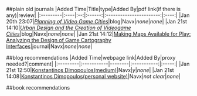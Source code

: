 ##plain old journals
|Added Time|Title|type|Added By|pdf link(if there is any)|review|
|:---------|:----|:--:|:------:|:-----------------------:|:----:|
|Jan 20th 23:07|[*Planning of Video Game Cities*](https://80.lv/articles/planning-of-video-game-cities/)|blog|Navx|*none*|*none*|
|Jan 21st 14:10|[*Urban Design and the Creation of Videogame Cities*](https://medium.com/@KonstantinosD/urban-design-and-the-creation-of-videogame-cities-f56449f74d7f)|blog|Navx|*none*|*none*|
|Jan 21st 14:12|[Making Maps Available for Play: Analyzing the Design of Game Cartography Interfaces](https://dl.acm.org/doi/fullHtml/10.1145/3336144)|journal|Navx|*none*|*none*|

##blog recommendations
|Added Time|webpage link|Added By|proxy needed?|comment|
|:---------|:-----------|--------|:-----------:|:-----:|
|Jan 21st 12:50|[Konstantinos Dimopoulos(medium)](https://medium.com/@KonstantinosD)|Navx|*y*|*none*|
|Jan 21st 14:08|[Konstantinos Dimopoulos(personal website)](https://www.game-cities.com/)|Navx|*not clear*|*none*|

##book recommendations
